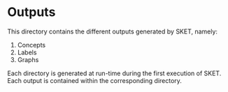 # Outputs

This directory contains the different outputs generated by SKET, namely:
1. Concepts
2. Labels
3. Graphs

Each directory is generated at run-time during the first execution of SKET. Each output is contained within the corresponding directory.
